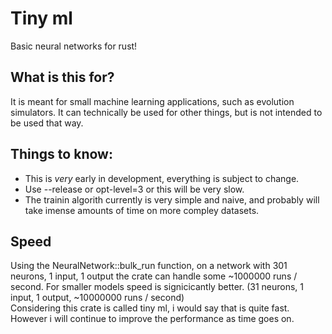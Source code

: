 # Tiny ml

Basic neural networks for rust!

## What is this for?
It is meant for small machine learning applications, such as evolution simulators. It can technically be used for other things, but is not intended to be used that way.
## Things to know:
- This is _very_ early in development, everything is subject to change.
- Use --release or opt-level=3 or this will be very slow.
- The trainin algorith currently is very simple and naive, and probably will take imense amounts of time on more compley datasets.
## Speed
Using the NeuralNetwork::bulk_run function, on a network with 301 neurons, 1 input, 1 output the crate can handle some ~1000000 runs / second.
For smaller models speed is signicicantly better. (31 neurons, 1 input, 1 output, ~10000000 runs / second)     
Considering this crate is called tiny ml, i would say that is quite fast. However i will continue to improve the performance as time goes on.